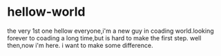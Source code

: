 # hellow-world
the very 1st one
hellow everyone,i'm a new guy in coading world.looking forever to coading a long time,but is hard to make the first step.
well then,now i'm here.
i want to make some difference.
